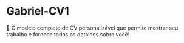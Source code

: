 # Gabriel-CV1
💼 O modelo completo de CV personalizável que permite mostrar seu trabalho e fornece todos os detalhes sobre você!
